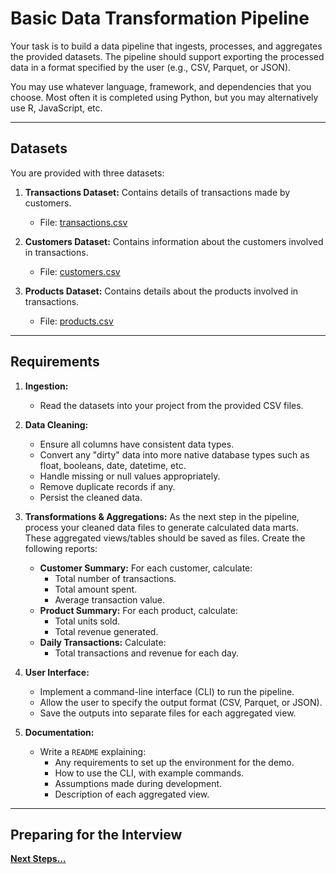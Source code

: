 # Basic Data Transformation Pipeline

Your task is to build a data pipeline that ingests, processes, and aggregates the provided datasets. The pipeline should support exporting the processed data in a format specified by the user (e.g., CSV, Parquet, or JSON).

You may use whatever language, framework, and dependencies that you choose. Most often it is completed using Python, but you may alternatively use R, JavaScript, etc.

---

## Datasets

You are provided with three datasets:

1. **Transactions Dataset:** Contains details of transactions made by customers.

   - File: [transactions.csv](transactions.csv)

2. **Customers Dataset:** Contains information about the customers involved in transactions.

   - File: [customers.csv](customers.csv)

3. **Products Dataset:** Contains details about the products involved in transactions.
   - File: [products.csv](products.csv)

---

## Requirements

1. **Ingestion:**

   - Read the datasets into your project from the provided CSV files.

2. **Data Cleaning:**

   - Ensure all columns have consistent data types.
   - Convert any "dirty" data into more native database types such as float, booleans, date, datetime, etc.
   - Handle missing or null values appropriately.
   - Remove duplicate records if any.
   - Persist the cleaned data.

3. **Transformations & Aggregations:**
   As the next step in the pipeline, process your cleaned data files to generate calculated data marts.
   These aggregated views/tables should be saved as files. Create the following reports:

   - **Customer Summary:** For each customer, calculate:
     - Total number of transactions.
     - Total amount spent.
     - Average transaction value.
   - **Product Summary:** For each product, calculate:
     - Total units sold.
     - Total revenue generated.
   - **Daily Transactions:** Calculate:
     - Total transactions and revenue for each day.

4. **User Interface:**

   - Implement a command-line interface (CLI) to run the pipeline.
   - Allow the user to specify the output format (CSV, Parquet, or JSON).
   - Save the outputs into separate files for each aggregated view.

5. **Documentation:**
   - Write a `README` explaining:
     - Any requirements to set up the environment for the demo.
     - How to use the CLI, with example commands.
     - Assumptions made during development.
     - Description of each aggregated view.

---

## Preparing for the Interview

**[Next Steps...](../../next-steps-real-time.md)**
